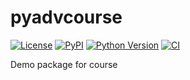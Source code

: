 # pyadvcourse

[![License](https://img.shields.io/pypi/l/pyadvcourse.svg?color=green)](https://github.com/guiwitz/pyadvcourse/raw/main/LICENSE)
[![PyPI](https://img.shields.io/pypi/v/pyadvcourse.svg?color=green)](https://pypi.org/project/pyadvcourse)
[![Python Version](https://img.shields.io/pypi/pyversions/pyadvcourse.svg?color=green)](https://python.org)
[![CI](https://github.com/guiwitz/pyadvcourse/actions/workflows/ci.yml/badge.svg)](https://github.com/guiwitz/pyadvcourse/actions/workflows/ci.yml)

Demo package for course

